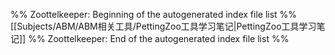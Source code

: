 %% Zoottelkeeper: Beginning of the autogenerated index file list  %%
 [[Subjects/ABM/ABM相关工具/PettingZoo工具学习笔记|PettingZoo工具学习笔记]]
%% Zoottelkeeper: End of the autogenerated index file list  %%
